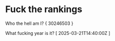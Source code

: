 # Fuck the rankings

Who the hell am I?
{ 30246503 }

What fucking year is it?
[ 2025-03-21T14:40:00Z ]
